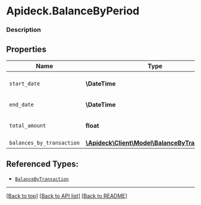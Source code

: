 # Apideck.BalanceByPeriod

### Description

## Properties
Name | Type | Description | Notes
------------ | ------------- | ------------- | -------------
`start_date` | **\DateTime** | Start date of the period. | [optional] 
`end_date` | **\DateTime** | End date of the period. | [optional] 
`total_amount` | **float** | Total amount of the period. | [optional] 
`balances_by_transaction` | [**\Apideck\Client\Model\BalanceByTransaction[]**](BalanceByTransaction.md) |  | [optional] 





## Referenced Types:



* [`BalanceByTransaction`](BalanceByTransaction.md)

---

[[Back to top]](#) [[Back to API list]](../../../../README.md#documentation-for-api-endpoints) [[Back to README]](../../../../README.md)


